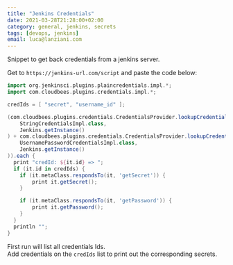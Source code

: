 ```yaml
---
title: "Jenkins Credentials"
date: 2021-03-28T21:28:00+02:00
category: general, jenkins, secrets
tags: [devops, jenkins]
email: luca@lanziani.com
---
```


Snippet to get back credentials from a jenkins server.

Get to `https://jenkins-url.com/script` and paste the code below:

<!--more--> 

```groovy
import org.jenkinsci.plugins.plaincredentials.impl.*;
import com.cloudbees.plugins.credentials.impl.*;

credIds = [ "secret", "username_id" ];

(com.cloudbees.plugins.credentials.CredentialsProvider.lookupCredentials(
    StringCredentialsImpl.class,
    Jenkins.getInstance()
) + com.cloudbees.plugins.credentials.CredentialsProvider.lookupCredentials(
    UsernamePasswordCredentialsImpl.class,
    Jenkins.getInstance()
)).each {
  print "credId: ${it.id} => ";
  if (it.id in credIds) {
    if (it.metaClass.respondsTo(it, 'getSecret')) {
        print it.getSecret();
    }

    if (it.metaClass.respondsTo(it, 'getPassword')) {
        print it.getPassword();
    }
  }
  println "";
}
```

First run will list all credentials Ids.  
Add credentials on the `credIds` list to print out the corresponding secrets.